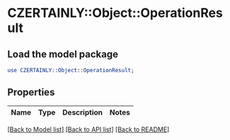 # CZERTAINLY::Object::OperationResult

## Load the model package
```perl
use CZERTAINLY::Object::OperationResult;
```

## Properties
Name | Type | Description | Notes
------------ | ------------- | ------------- | -------------

[[Back to Model list]](../README.md#documentation-for-models) [[Back to API list]](../README.md#documentation-for-api-endpoints) [[Back to README]](../README.md)


